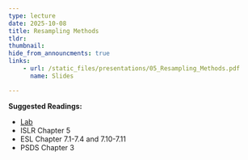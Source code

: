 ```yaml
---
type: lecture
date: 2025-10-08
title: Resampling Methods
tldr: 
thumbnail: 
hide_from_announcments: true
links: 
    - url: /static_files/presentations/05_Resampling_Methods.pdf
      name: Slides

---
```

**Suggested Readings:**
- [Lab](https://github.com/phonchi/nsysu-math524/blob/main/static_files/presentations/Ch05-resample-lab-zh.ipynb)
- ISLR Chapter 5
- ESL Chapter 7.1-7.4 and 7.10-7.11
- PSDS Chapter 3

